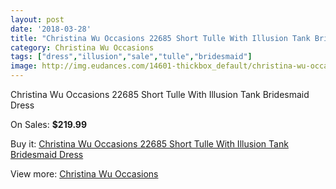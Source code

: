 ```yaml
---
layout: post
date: '2018-03-28'
title: "Christina Wu Occasions 22685 Short Tulle With Illusion Tank Bridesmaid Dress"
category: Christina Wu Occasions
tags: ["dress","illusion","sale","tulle","bridesmaid"]
image: http://img.eudances.com/14601-thickbox_default/christina-wu-occasions-22685-short-tulle-with-illusion-tank-bridesmaid-dress.jpg
---
```

Christina Wu Occasions 22685 Short Tulle With Illusion Tank Bridesmaid Dress

On Sales: **$219.99**
<a href="https://www.eudances.com/en/christina-wu-occasions/4368-christina-wu-occasions-22685-short-tulle-with-illusion-tank-bridesmaid-dress.html"><amp-img layout="responsive" width="600" height="600" src="//img.eudances.com/14601-thickbox_default/christina-wu-occasions-22685-short-tulle-with-illusion-tank-bridesmaid-dress.jpg" alt="Christina Wu Occasions 22685 Short Tulle With Illusion Tank Bridesmaid Dress 0" /></a>
<a href="https://www.eudances.com/en/christina-wu-occasions/4368-christina-wu-occasions-22685-short-tulle-with-illusion-tank-bridesmaid-dress.html"><amp-img layout="responsive" width="600" height="600" src="//img.eudances.com/14604-thickbox_default/christina-wu-occasions-22685-short-tulle-with-illusion-tank-bridesmaid-dress.jpg" alt="Christina Wu Occasions 22685 Short Tulle With Illusion Tank Bridesmaid Dress 1" /></a>
<a href="https://www.eudances.com/en/christina-wu-occasions/4368-christina-wu-occasions-22685-short-tulle-with-illusion-tank-bridesmaid-dress.html"><amp-img layout="responsive" width="600" height="600" src="//img.eudances.com/14603-thickbox_default/christina-wu-occasions-22685-short-tulle-with-illusion-tank-bridesmaid-dress.jpg" alt="Christina Wu Occasions 22685 Short Tulle With Illusion Tank Bridesmaid Dress 2" /></a>
<a href="https://www.eudances.com/en/christina-wu-occasions/4368-christina-wu-occasions-22685-short-tulle-with-illusion-tank-bridesmaid-dress.html"><amp-img layout="responsive" width="600" height="600" src="//img.eudances.com/14602-thickbox_default/christina-wu-occasions-22685-short-tulle-with-illusion-tank-bridesmaid-dress.jpg" alt="Christina Wu Occasions 22685 Short Tulle With Illusion Tank Bridesmaid Dress 3" /></a>

Buy it: [Christina Wu Occasions 22685 Short Tulle With Illusion Tank Bridesmaid Dress](https://www.eudances.com/en/christina-wu-occasions/4368-christina-wu-occasions-22685-short-tulle-with-illusion-tank-bridesmaid-dress.html "Christina Wu Occasions 22685 Short Tulle With Illusion Tank Bridesmaid Dress")

View more: [Christina Wu Occasions](https://www.eudances.com/en/59-christina-wu-occasions "Christina Wu Occasions")